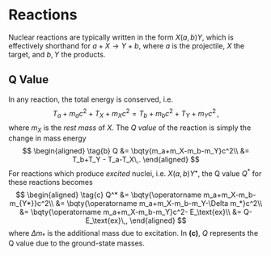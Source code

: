Reactions
=========

Nuclear reactions are typically written in the form $X(a,b)Y$, which is effectively shorthand for $a+X\rightarrow Y+b$, where $a$ is the projectile, $X$ the target, and $b,Y$ the products.

Q Value
-------
In any reaction, the total energy is conserved, i.e.
$$
\tag{a}
T_a + m_ac^2 + T_X + m_Xc^2 = T_b + m_bc^2 + T_Y + m_Yc^2\,,
$$
where $m_X$ is the _rest mass_ of $X$. The *Q value* of the reaction is simply the change in mass energy
$$
\begin{aligned}
\tag{b}
Q &= \bqty{m_a+m_X-m_b-m_Y}c^2\\
&= T_b+T_Y - T_a-T_X\,.
\end{aligned}
$$
For reactions which produce *excited* nuclei, i.e. $X(a,b)Y^⭑$, the Q value $Q^*$ for these reactions becomes
$$
\begin{aligned}
\tag{c}
Q^*
&= \bqty{\operatorname m_a+m_X-m_b-m_{Y*}}c^2\\
&= \bqty{\operatorname m_a+m_X-m_b-m_Y-\Delta m_*}c^2\\
&= \bqty{\operatorname m_a+m_X-m_b-m_Y}c^2- E_\text{ex}\\
&= Q-E_\text{ex}\,,
\end{aligned}
$$
where $\Delta m_*$ is the additional mass due to excitation. In **\(c\)**, $Q$ represents the Q value due to the ground-state masses.

